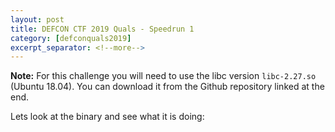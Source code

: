```yaml
---
layout: post
title: DEFCON CTF 2019 Quals - Speedrun 1
category: [defconquals2019]
excerpt_separator: <!--more-->
---
```


**Note:** For this challenge you will need to use the libc version `libc-2.27.so` (Ubuntu 18.04). You can download it from the Github repository linked at the end.

<!--more-->

Lets look at the binary and see what it is doing:
